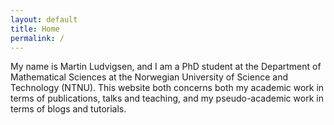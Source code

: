 ```yaml
---
layout: default
title: Home
permalink: /
---
```


My name is Martin Ludvigsen, and I am a PhD student at the Department of Mathematical Sciences at the Norwegian University of Science and Technology (NTNU).
This website both concerns both my academic work in terms of publications, talks and teaching, and my pseudo-academic work in terms of blogs and tutorials.
